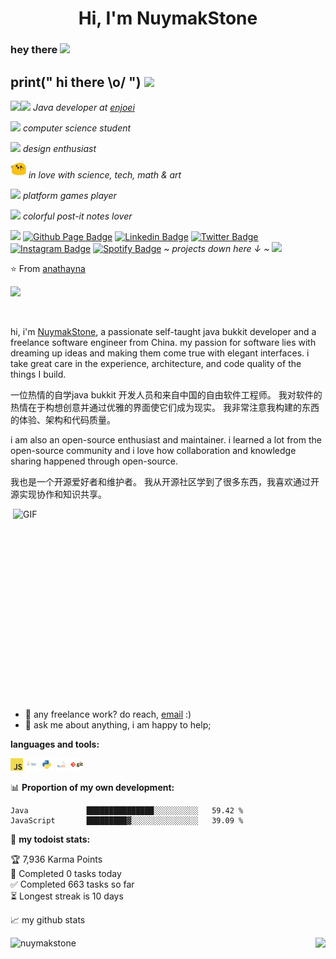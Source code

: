 <h1 align="center">Hi, I'm NuymakStone</h1>

### hey there <img src="https://media.giphy.com/media/hvRJCLFzcasrR4ia7z/giphy.gif" width="25px">
## print(" hi there \\o/ ") <img src="https://user-images.githubusercontent.com/5679180/79618120-0daffb80-80be-11ea-819e-d2b0fa904d07.gif" width="27px">

<img align="left" src="https://github.com/anathayna/anathayna/blob/master/assets/pusheencode.gif"/>

<p></a><img src="https://media.giphy.com/media/WUlplcMpOCEmTGBtBW/giphy.gif" width="30"><em> Java developer at <a href="nuymakstone.github.io">enjoei</em></p>
<p></a><img src="https://github.com/anathayna/anathayna/blob/master/assets/bmo.gif?raw=1" width="30vw"/> <em> computer science student</em></p>
<p></a><img src="https://github.com/anathayna/anathayna/blob/master/assets/enthusiast.gif?raw=1" width="35vw"/> <em>design enthusiast</em></p>
<p></a><img src="https://github.com/anathayna/anathayna/blob/master/assets/happy.gif?raw=1" width="25vw"/> <em> in love with science, tech, math & art</em></p>
<p></a><img src="https://github.com/anathayna/anathayna/blob/master/assets/coin.gif?raw=1" width="20vw"/> <em> platform games player</em></p>
<p></a><img src="https://github.com/anathayna/anathayna/blob/master/assets/nyancat.gif?raw=1" width="45vw"/> <em> colorful post-it notes lover</em></p>

<img src="https://media.giphy.com/media/VgCDAzcKvsR6OM0uWg/giphy.gif" width="50"> [![Github Page Badge](https://img.shields.io/badge/-Github_Page-000?style=flat-square&logo=Github&logoColor=white&link=https://anathayna.github.io)](https://anathayna.github.io)
[![Linkedin Badge](https://img.shields.io/badge/-LinkedIn-blue?style=flat-square&logo=Linkedin&logoColor=white&link=https://www.linkedin.com/in/anathaynafranca/)](https://www.linkedin.com/in/anathaynafranca/)
[![Twitter Badge](https://img.shields.io/badge/-Twitter-1ca0f1?style=flat-square&labelColor=1ca0f1&logo=twitter&logoColor=white&link=https://twitter.com/anadehavaiana)](https://twitter.com/anadehavaiana)
[![Instagram Badge](https://img.shields.io/badge/-Instagram-c039a6?style=flat-square&labelColor=c039a6&logo=instagram&logoColor=white&link=https://instagram.com/anadehavaiana)](https://instagram.com/anadehavaiana)
[![Spotify Badge](https://img.shields.io/badge/-Spotify-1db954?style=flat-square&labelColor=1db954&logo=spotify&logoColor=white&link=https://open.spotify.com/user/22prktxbbzv476kqemxclmwri)](https://open.spotify.com/user/22prktxbbzv476kqemxclmwri) <em> ~ projects down here ↓ ~ </a><img src="https://github.com/anathayna/anathayna/blob/master/assets/salt.gif?raw=1" width="55vw"/></em>

⭐️ From [anathayna](https://github.com/anathayna)

![](https://visitor-badge.glitch.me/badge?page_id=nuymakstone.nuymakstone)

<br />

hi, i'm [NuymakStone](https://github.com/NuymakStone), a passionate self-taught java bukkit developer and a freelance software engineer from China. my passion for software lies with dreaming up ideas and making them come true with elegant interfaces. i take great care in the experience, architecture, and code quality of the things I build.

一位热情的自学java bukkit 开发人员和来自中国的自由软件工程师。 我对软件的热情在于构想创意并通过优雅的界面使它们成为现实。 我非常注意我构建的东西的体验、架构和代码质量。

i am also an open-source enthusiast and maintainer. i learned a lot from the open-source community and i love how collaboration and knowledge sharing happened through open-source.

我也是一个开源爱好者和维护者。 我从开源社区学到了很多东西，我喜欢通过开源实现协作和知识共享。


  <img align="right" alt="GIF" src="https://github.com/abhisheknaiidu/abhisheknaiidu/blob/master/code.gif?raw=true" width="500" height="320" />
  
- 💼 any freelance work? do reach, [email](mailto:bilibili.NuymakStone@outlook.com) :)
- 💬 ask me about anything, i am happy to help;

**languages and tools:**  

<code><img height="20" src="https://raw.githubusercontent.com/github/explore/80688e429a7d4ef2fca1e82350fe8e3517d3494d/topics/javascript/javascript.png"></code>
<code><img height="20" src="https://raw.githubusercontent.com/github/explore/80688e429a7d4ef2fca1e82350fe8e3517d3494d/topics/java/java.png"></code>
<code><img height="20" src="https://raw.githubusercontent.com/github/explore/80688e429a7d4ef2fca1e82350fe8e3517d3494d/topics/python/python.png"></code>
<code><img height="20" src="https://raw.githubusercontent.com/github/explore/80688e429a7d4ef2fca1e82350fe8e3517d3494d/topics/mysql/mysql.png"></code>
<code><img height="20" src="https://raw.githubusercontent.com/github/explore/80688e429a7d4ef2fca1e82350fe8e3517d3494d/topics/git/git.png"></code>

📊 **Proportion of my own development:**
<!--START_SECTION:waka-->
```text
Java             ███████████████░░░░░░░░░░   59.42 % 
JavaScript       █████████▓░░░░░░░░░░░░░░░   39.09 % 
```
<!--END_SECTION:waka-->

🚧 **my todoist stats:**
<!-- TODO-IST:START -->
🏆  7,936 Karma Points           
🌸  Completed 0 tasks today           
✅  Completed 663 tasks so far           
⏳  Longest streak is 10 days
<!-- TODO-IST:END -->


📈 my github stats

<p align="left"> <img src="https://github-readme-stats.vercel.app/api?username=nuymakstone&show_icons=true&theme=gotham" alt="nuymakstone" />
<img align="right" src="https://github-readme-stats.vercel.app/api/top-langs/?username=NuymakStone&show_icons=true&hide_border=true&theme=radical&count_private=true"/>

